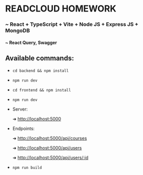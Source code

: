 # READCLOUD HOMEWORK

### ~ React + TypeScript + Vite + Node JS + Express JS + MongoDB

#### ~ React Query, Swagger

Available commands:
-------------------

- `cd backend && npm install`

- `npm run dev`

- `cd frontend && npm install`

- `npm run dev`

- Server:

  ➜   [http://localhost:5000](http://localhost:5000/)

- Endpoints:

  ➜  [http://localhost:5000/api/courses](http://localhost:5000/api/courses)

  ➜  [http://localhost:5000/api/users](http://localhost:5000/api/users)

  ➜  [http://localhost:5000/api/users/:id](http://localhost:5000/api/users/:id)


- `npm run build`